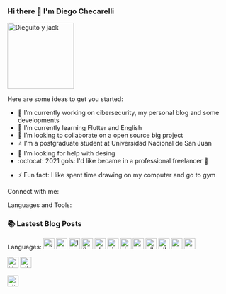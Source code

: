 ### Hi there 👋 I'm Diego Checarelli

<img 
aling="left"
alt="Dieguito y jack"
width="150px"
heigth="150px"
src="https://avatars1.githubusercontent.com/u/4382325?s=460&amp;u=3f3c599e19eba845d2e5c3cd42a074dd30b9d7a8&amp;v=4"
/>
<!--
**diegocheca/diegocheca** is a ✨ _special_ ✨ repository because its `README.md` (this file) appears on your GitHub profile.
-->
Here are some ideas to get you started:

- 🔭 I’m currently working on cibersecurity, my personal blog and some developments
- 🌱 I’m currently learning Flutter and English
- 👯 I’m looking to collaborate on a open source big project
- :star: I’m a postgraduate student at Universidad Nacional de San Juan
- 🤔 I’m looking for help with desing
- :octocat: 2021 gols: I'd like became in a professional freelancer :muscle: 
<!-- -- 💬 Ask me about ...
 📫 How to reach me: ... 
- 😄 Pronouns: ...-->
- ⚡ Fun fact: I like spent time drawing on my computer and go to gym

Connect with me:

Languages and Tools:


### :books: Lastest Blog Posts


Languages:
<img 
alt="js"
width="25px"
heigth="25px"
src="https://upload.wikimedia.org/wikipedia/commons/thumb/9/99/Unofficial_JavaScript_logo_2.svg/245px-Unofficial_JavaScript_logo_2.svg.png"
/>
<img 
alt="vue"
width="25px"
heigth="25px"
src="https://www.dotcom-monitor.com/blog/wp-content/uploads/sites/3/2020/05/Vue-logo-1.png"
/>
<img 
alt="laravel"
width="25px"
heigth="25px"
src="https://upload.wikimedia.org/wikipedia/commons/thumb/9/9a/Laravel.svg/50px-Laravel.svg.png"
/>
<img 
alt="flutter"
width="25px"
heigth="25px"
src="https://cdn.worldvectorlogo.com/logos/flutter.svg"
/>
<img 
alt="ehtereum"
width="25px"
heigth="25px"
src="https://upload.wikimedia.org/wikipedia/commons/thumb/b/b7/ETHEREUM-YOUTUBE-PROFILE-PIC.png/170px-ETHEREUM-YOUTUBE-PROFILE-PIC.png"
/>
<img 
alt="visual-code"
width="25px"
heigth="25px"
src="https://upload.wikimedia.org/wikipedia/commons/thumb/9/9a/Visual_Studio_Code_1.35_icon.svg/64px-Visual_Studio_Code_1.35_icon.svg.png"
/>
<img 
alt="vim"
width="25px"
heigth="25px"
src="https://blastcoding.com/wp-content/uploads/2020/05/Vimlogo..png"
/>
<img 
alt="parrot"
width="25px"
heigth="25px"
src="https://upload.wikimedia.org/wikipedia/commons/thumb/4/45/Parrot_Logo.png/632px-Parrot_Logo.png"
/>
<img 
alt="elk"
width="25px"
heigth="25px"
src="https://raw.githubusercontent.com/blacktop/docker-elastic-stack/master/docs/img/el_stack_logo.png"
/>
<img 
alt="elk"
width="25px"
heigth="25px"
src="https://upload.wikimedia.org/wikipedia/commons/thumb/1/18/ISO_C%2B%2B_Logo.svg/200px-ISO_C%2B%2B_Logo.svg.png"
/>
<img 
alt="wazuh"
width="25px"
heigth="25px"
src="https://upload.wikimedia.org/wikipedia/commons/thumb/6/6c/Wazuh_blue.png/200px-Wazuh_blue.png"
/>
<img 
alt="mysql"
width="25px"
heigth="25px"
src="https://upload.wikimedia.org/wikipedia/en/thumb/6/62/MySQL.svg/136px-MySQL.svg.png"
/>

<img 
alt="html5"
width="25px"
heigth="25px"
src="https://upload.wikimedia.org/wikipedia/commons/thumb/6/61/HTML5_logo_and_wordmark.svg/250px-HTML5_logo_and_wordmark.svg.png"
/>
<img 
alt="git"
width="25px"
heigth="25px"
src="https://upload.wikimedia.org/wikipedia/commons/thumb/e/e0/Git-logo.svg/512px-Git-logo.svg.png"
/>

<img 
alt="github"
width="25px"
heigth="25px"
src="https://upload.wikimedia.org/wikipedia/commons/9/91/Octicons-mark-github.svg"
/>
